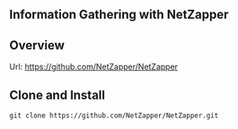 ## Information Gathering with NetZapper

## Overview

Url: https://github.com/NetZapper/NetZapper

## Clone and Install

```
git clone https://github.com/NetZapper/NetZapper.git
```
